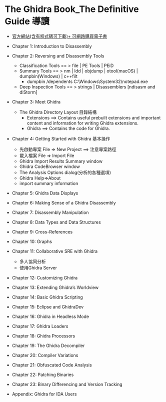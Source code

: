 # The Ghidra Book_The Definitive Guide 導讀

- [官方網站(含有程式碼可下載)+ 可網路購買電子書](https://ghidrabook.com/l)

- Chapter 1: Introduction to Disassembly

- Chapter 2: Reversing and Disassembly Tools
  - Classification Tools == > file |  PE Tools | PEiD 
  - Summary Tools == >   nm | ldd | objdump | otool(macOS) | dumpbin(Windows) | c++filt
    - dumpbin /dependents C:\Windows\System32\notepad.exe 
  - Deep Inspection Tools == > strings | Disassemblers [ndisasm and diStorm]

- Chapter 3: Meet Ghidra
  - The Ghidra Directory Layout 目錄結構
    - Extensions ==>  Contains useful prebuilt extensions and important content and information for writing Ghidra extensions. 
    - Ghidra  ==>   Contains the code for Ghidra.  

- Chapter 4: Getting Started with Ghidra  基本操作
  - 先啟動專案  File => New Project  ==> 注意專案路徑
  - 載入檔案 File => Import File
  - Ghidra Import Results Summary window
  - Ghidra CodeBrowser window
  - The Analysis Options dialog(分析的各種選項)
  - Ghidra Help=>About
  - import summary information


- Chapter 5: Ghidra Data Displays
- Chapter 6: Making Sense of a Ghidra Disassembly
- Chapter 7: Disassembly Manipulation
- Chapter 8: Data Types and Data Structures
- Chapter 9: Cross-References
- Chapter 10: Graphs
- Chapter 11: Collaborative SRE with Ghidra
  - 多人協同分析 
  - 使用Ghidra Server 
- Chapter 12: Customizing Ghidra
- Chapter 13: Extending Ghidra’s Worldview
- Chapter 14: Basic Ghidra Scripting
- Chapter 15: Eclipse and GhidraDev
- Chapter 16: Ghidra in Headless Mode
- Chapter 17: Ghidra Loaders
- Chapter 18: Ghidra Processors
- Chapter 19: The Ghidra Decompiler
- Chapter 20: Compiler Variations
- Chapter 21: Obfuscated Code Analysis
- Chapter 22: Patching Binaries
- Chapter 23: Binary Differencing and Version Tracking
- Appendix: Ghidra for IDA Users

